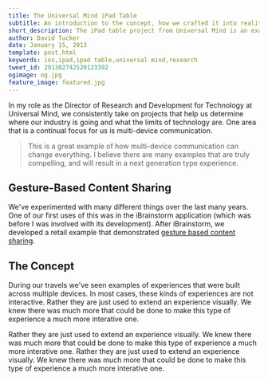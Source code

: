 ```yaml
---
title: The Universal Mind iPad Table
subtitle: An introduction to the concept, how we crafted it into reality, and the future of multi-device communication
short_description: The iPad table project from Universal Mind is an example of where multi-device communication will go in the future.  It utilizes 15 iPads that know how to talk to one another in a way that creates one seamless experience.  In this article, David Tucker, Director of Research and Development for Technology at Universal Mind walks through its development.
author: David Tucker
date: January 15, 2013
template: post.html
keywords: ios,ipad,ipad table,universal mind,research
tweet_id: 291302742520123392
ogimage: og.jpg
feature_image: featured.jpg
---
```


In my role as the Director of Research and Development for Technology at Universal Mind, we consistently take on projects that help us determine where our industry is going and what the limits of technology are.  One area that is a continual focus for us is multi-device communication.  

> This is a great example of how multi-device communication can change everything.
> I believe there are many examples that are truly compelling, and will result in a next generation type experience.

## Gesture-Based Content Sharing

We've experimented with many different things over the last many years.  One of our first uses of this was in the iBrainstorm application (which was before I was involved with its development).  After iBrainstorm, we developed a retail example that demonstrated <a href="http://www.universalmind.com/mindshare/entry/gesture-based-content-sharing-the-new-retail-customer-experience" target="_blank">gesture based content sharing</a>.

## The Concept

During our travels we've seen examples of experiences that were built across multiple devices.  In most cases, these kinds of experiences are not interactive.  Rather they are just used to extend an experience visually.  We knew there was much more that could be done to make this type of experience a much more interative one.

Rather they are just used to extend an experience visually.  We knew there was much more that could be done to make this type of experience a much more interative one.  Rather they are just used to extend an experience visually.  We knew there was much more that could be done to make this type of experience a much more interative one.

<div class="youtube-loader" data-youtubeid="zVRkB2AYljY"></div>